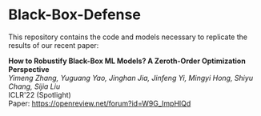 # Black-Box-Defense

This repository contains the code and models necessary to replicate the results of our recent paper:

**How to Robustify Black-Box ML Models? A Zeroth-Order Optimization Perspective** <br>
*Yimeng Zhang, Yuguang Yao, Jinghan Jia, Jinfeng Yi, Mingyi Hong, Shiyu Chang, Sijia Liu* <br>
ICLR'22 (Spotlight) <br>
Paper: https://openreview.net/forum?id=W9G_ImpHlQd <br>
